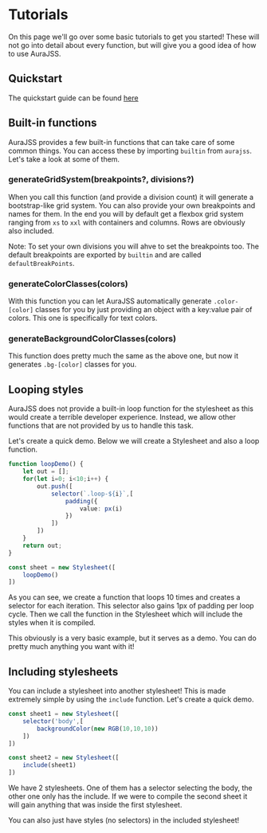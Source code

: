 # Tutorials
On this page we'll go over some basic tutorials to get you started! These will not go into detail about every function, but will give you a good idea of how to use AuraJSS.

## Quickstart
The quickstart guide can be found [here](https://github.com/AtherActive-net/auraJSS)

## Built-in functions
AuraJSS provides a few built-in functions that can take care of some common things. You can access these by importing `builtin` from `aurajss`. Let's take a look at some of them.

### generateGridSystem(breakpoints?, divisions?)
When you call this function (and provide a division count) it will generate a bootstrap-like grid system. You can also provide your own breakpoints and names for them. In the end you will by default get a flexbox grid system ranging from `xs` to `xxl` with containers and columns. Rows are obviously also included.

Note: To set your own divisions you will ahve to set the breakpoints too. The default breakpoints are exported by `builtin` and are called `defaultBreakPoints`.

### generateColorClasses(colors)
With this function you can let AuraJSS automatically generate `.color-[color]` classes for you by just providing an object with a key:value pair of colors. This one is specifically for text colors.

### generateBackgroundColorClasses(colors)
This function does pretty much the same as the above one, but now it generates `.bg-[color]` classes for you.

## Looping styles
AuraJSS does not provide a built-in loop function for the stylesheet as this would create a terrible developer experience. Instead, we allow other functions that are not provided by us to handle this task.

Let's create a quick demo. Below we will create a Stylesheet and also a loop function.
```ts
function loopDemo() {
    let out = [];
    for(let i=0; i<10;i++) {
        out.push([
            selector(`.loop-${i}`,[
                padding({
                    value: px(i)
                })
            ])
        ])
    }
    return out;
}

const sheet = new Stylesheet([
    loopDemo()
])
```
As you can see, we create a function that loops 10 times and creates a selector for each iteration. This selector also gains 1px of padding per loop cycle. Then we call the function in the Stylesheet which will include the styles when it is compiled.

This obviously is a very basic example, but it serves as a demo. You can do pretty much anything you want with it!

## Including stylesheets
You can include a stylesheet into another stylesheet! This is made extremely simple by using the `include` function. Let's create a quick demo.
```ts
const sheet1 = new Stylesheet([
    selector('body',[
        backgroundColor(new RGB(10,10,10))
    ])
])

const sheet2 = new Stylesheet([
    include(sheet1)
])
```
We have 2 stylesheets. One of them has a selector selecting the body, the other one only has the include. If we were to compile the second sheet it will gain anything that was inside the first stylesheet. 

You can also just have styles (no selectors) in the included stylesheet!